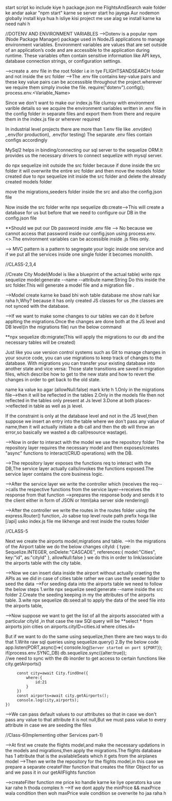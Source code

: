 start script ko include kiye h package.json me
FlightsAndSearch wale folder ke andar aakar "npm start" karne se server start ho jayega
Aur nodemon globally install kiya hua h isliye kisi project me use alag se install karne ka need nahi h

//DOTENV AND ENVIRONMENT VARIABLES
-->Dotenv is a popular npm (Node Package Manager) package used in NodeJS applications to manage environment variables. Environment variables are values that are set outside of an application’s code and are accessible to the application during runtime. These variables often contain sensitive information like API keys, database connection strings, or configuration settings.

-->create a .env file in the root folder i.e in tye FLIGHTSANDSEARCH folder and not inside the src folder
-->The .env file contains key-value pairs and these key value pairs can be accesssible throughout the project.wherever we require them simply invoke the file.
      require("dotenv").config();
      process.env.<Variable_Name>

Since we don't want to make our index.js file clumsy with environment varible details so we acquire the environment variables written in .env file in the config folder in separate files and export them from there and require them in the index.js file or wherever required

In industrial level projects there are more than 1.env file like .env(dev) ,.env(for production), .env(for testing)
The separate .env files contain configs accordingly

MySql2 helps in binding/connecting our sql server to the sequelize ORM.It provides us the necessary drivers to connect sequelize with mysql server.

do npx sequelize init outside the src folder because if done inside the src folder it will overwrite the entire src folder and then move the models folder created due to npx sequelize init inside the src folder and delete the already created models folder

move the migrations,seeders folder inside the src and also the config.json file

Now inside the src folder write npx sequelize db:create-->This will create a database for us but before that we need to configure our DB in the config.json file

**Should we put our Db password inside .env file --> No because we cannot access that password inside our config.json using process.env.<>.The environment variables can be accessible inside .js files only.

--> MVC pattern is a pattern to segregate your logic inside one service and if we put all the services inside one single folder it becomes monolith.

//CLASS-2,3,4

//Create City Model(Model is like a blueprint of the actual table)
write npx sequelize model:generate --name <name of the model> --attribute name:String 
Do this inside the src folder.This will generate a model file and a migration file .

-->Model create karne ke baad bhi woh table database me show nahi kar raha h,Why?
because it has only created JS classes for us ,the classes are not synced with the database.

-->If we want to make some changes to our tables we can do it before applting the migrations.Once the changes are done both at the JS level and DB level(in the migrations file) run the below command

**npx sequelize db:migrate(This will apply the migrations to our db and the necessary tables will be created)

Just like you use version control systems such as Git to manage changes in your source code, you can use migrations to keep track of changes to the database. With migrations you can transfer your existing database into another state and vice versa: Those state transitions are saved in migration files, which describe how to get to the new state and how to revert the changes in order to get back to the old state.

name ka value ko agar (allowNull:false) mark krte h
1.Only in the migrations file-->then it will be reflected in the tables
2.Only in the models file then not reflected in the tables only present at Js level
3.Done at both places->reflected in table as well as js level.

If the constraint is only at the database level and not in the JS level,then suppose we insert an entry into the table where we don't pass any value of name,then it will actually initiate a db call and then the db will throw an error,so basically we wasted a db call(resource wastage).

-->Now in order to interact with the model we use the repository folder
The repository layer requires the necessary model and then exposes/creates "async" functions to interact(CRUD operations) with the DB.

-->The repository layer exposes the functions req to interact with the DB,The service layer actually calls/invokes the functions exposed.The service layer contains the core business logic.

-->After the service layer we write the controller which 
(receives the req-->calls the respective functions from the service layer-->receives the response from that function -->prepares the response body and sends it to the client either in form of JSON or html(aka server side rendering))

-->After the controller we write the routes in the routes folder using the express.Router() function,
Jo sabse top level route path prefix hoga like [/api] usko index.js file me likhenge and rest inside the routes folder

//CLASS-5

Next we create the airports model,migrations and table.
-->In the migrations of the Airport table we do the below changes
cityId: {
        type: Sequelize.INTEGER,
        onDelete:"CASCADE",
        references:{
          model:"Cities",
          key:"id",
          as:"cityId"
        },
        allowNull:false
      }
we do this in order to link/associate the airports table with the city table.

-->Now we can insert data inside the airport without actually craeting the APIs as we did in case of cities table rather we can use the seeder folder to seed the data 
-->For seeding data into the airports table we need to follow the below steps
1.write npx sequelize seed:generate --name <name of the seeder file> inside the src folder
2.Create the seeding keeping in my the attributes of the airports table.
3.wite npx sequelize db:seed:all to apply the data of the seed file into the airports table,

-->Now suppose we want to get the list of all the airports associated with a particular cityId ,in that case the raw SQl query will be
**select * from airports join cities on airports.cityID=cities.id where cities.id=<id of the city>

But if we want to do the same using sequelize,then there are two ways to do that
1.Write raw sql queries using sequelize.query()
2.By the below code 
    app.listen(PORT,async()=>{
        console.log(`Server started on port ${PORT}`);
         if(process.env.SYNC_DB)
         db.sequelize.sync({alter:true});  
        //we need to sync with the db inorder to get access to certain functions like city.getAirports()
        
         const city=await City.findOne({
             where:{
                 id:21
             }
         })
         const airports=await city.getAirports();
         console.log(city,airports);
    })

-->We can pass default values to our attributes so that in case we don't pass any value to that attribute it is not null,But we must pass value to every attribute in case we are seeding the files

//Class-6(Implementing other Services part-1)

-->At first we create the flights model,and make the necessary updations in the models and migrations,then apply the migrations.The flights database has 1 attribute that is the availableSeats which it gets from the airplanes model
-->Then we write the repository for the flights model,in this case we prepare a separate createFilter function that creates the filter Object for us and we pass it in our getAllFlights function

-->createFilter function me price ko handle karne ke liye operators ka use kar rahe h thoda complex h
-->If we dont apply the minPrice && maxPrice wala condition then woh maxPrice wale condition se overwrite ho jaa raha h
